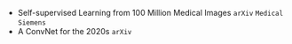 * Self-supervised Learning from 100 Million Medical Images `arXiv` `Medical` `Siemens`
* A ConvNet for the 2020s `arXiv`
